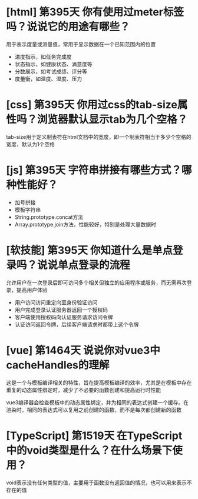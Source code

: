 # [html] 第395天 你有使用过meter标签吗？说说它的用途有哪些？

用于表示度量或测量值，常用于显示数据在一个已知范围内的位置
- 进度指示，如任务完成度
- 状态指示，如健康状态、满意度等
- 分数展示，如考试成绩、评分等
- 度量衡，如温度、湿度、压力

# [css] 第395天 你用过css的tab-size属性吗？浏览器默认显示tab为几个空格？

tab-size用于定义制表符在html文档中的宽度，即一个制表符相当于多少个空格的宽度，默认为1个空格

# [js] 第395天 字符串拼接有哪些方式？哪种性能好？

- 加号拼接
- 模板字符串
- String.prototype.concat方法
- Array.prototype.join方法，性能较好，特别是处理大量数据时

# [软技能] 第395天 你知道什么是单点登录吗？说说单点登录的流程

允许用户在一次登录后即可访问多个相关但独立的应用程序或服务，而无需再次登录，提高用户体验
- 用户访问访问重定向至身份验证访问
- 用户完成登录认证服务器返回一个授权码
- 客户端使用授权码向认证服务请求访问令牌
- 认证访问返回令牌，后续客户端请求时都带上这个令牌

# [vue] 第1464天 说说你对vue3中cacheHandles的理解

这是一个与模板编译相关的特性，旨在提高模板编译的效率，尤其是在模板中存在重复的动态属性绑定时，减少了不必要的函数创建和提高运行时性能

vue3编译器会检查模板中的动态属性绑定，并为相同的表达式创建一个缓存。在渲染时，相同的表达式可以复用之前创建的函数，而不是每次都创建新的函数

# [TypeScript] 第1519天 在TypeScript中的void类型是什么？在什么场景下使用？

void表示没有任何类型的值，主要用于函数没有返回值的情况，也可以用来表示不存在的值

